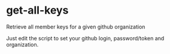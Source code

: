 # get-all-keys
Retrieve all member keys for a given github organization

Just edit the script to set your github login, password/token and organization.
